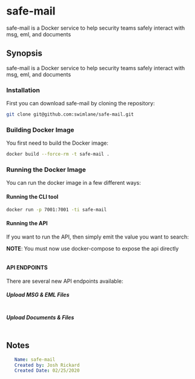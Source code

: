 # safe-mail

safe-mail is a Docker service to help security teams safely interact with msg, eml, and documents

## Synopsis

safe-mail is a Docker service to help security teams safely interact with msg, eml, and documents

### Installation

First you can download safe-mail by cloning the repository:


```bash
git clone git@github.com:swimlane/safe-mail.git
```

### Building Docker Image

You first need to build the Docker image:

```bash
docker build --force-rm -t safe-mail .
```

### Running the Docker Image

You can run the docker image in a few different ways:

#### Running the CLI tool 

```bash
docker run -p 7001:7001 -ti safe-mail 
```

#### Running the API 

If you want to run the API, then simply emit the value you want to search:

**NOTE**: You must now use docker-compose to expose the api directly

```bash

```

#### API ENDPOINTS

There are several new API endpoints available:

##### Upload MSG & EML Files

```bash

```

##### Upload Documents & Files

```bash

```

## Notes
```yaml
   Name: safe-mail
   Created by: Josh Rickard
   Created Date: 02/25/2020
```